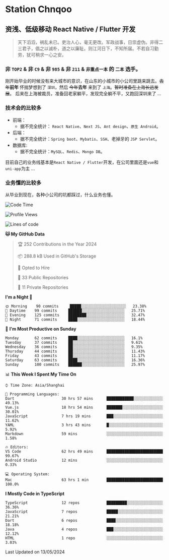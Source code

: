 # Station Chnqoo

## 资浅、低级移动 React Native / Flutter 开发

> 天下滔滔，祸乱未已。吏治人心，毫无更改。军政战事，日崇虚伪。非得二三君子，倡之以诚朴，道之以廉耻。则江河日下，不知所届。不若自习勤劳，犹可稍求一心之安。

### 非 `TOP2` & 非 `C9` & 非 `985` & 非 `211` & `非重点一本` 的 `二本` 选手。

刚开始毕业的时候没有来大城市的意识，在山东的小城市的小公司里跳来跳去。~~去年~~**前年** 怀揣梦想到了 `深圳`，然后 ~~今年~~**去年** 来到了 `上海`。~~暂时准备在上海长远发展~~。
后来在上海被裁员，准备回老家躺平，发现完全躺不平，又跑回深圳来了 ...

### 技术会的比较多

- 前端：
  - 据不完全统计： `React Native`、`Next JS`、`Ant design`、`原生 Android`。
- 后端：
  - 据不完全统计：`Spring boot`、`Mybatis`、`SSH`、老掉牙的 `JSP Servlet`。
- 数据库:
  - 据不完全统计：`MySQL`、`Redis`、`Mongo DB`。

目前自己的业务线基本是`React Native / Flutter`开发，在公司里面还是`vue`和`uni-app`为主 ...

### 业务懂的比较多

从毕业到现在，各种小公司的坑都踩过，什么业务也懂。

<!--START_SECTION:waka-->
![Code Time](http://img.shields.io/badge/Code%20Time-5%2C129%20hrs%2015%20mins-blue)

![Profile Views](http://img.shields.io/badge/Profile%20Views-169-blue)

![Lines of code](https://img.shields.io/badge/From%20Hello%20World%20I%27ve%20Written-342%20Thousand%20lines%20of%20code-blue)

**🐱 My GitHub Data** 

> 🏆 252 Contributions in the Year 2024
 > 
> 📦 288.8 kB Used in GitHub's Storage 
 > 
> 💼 Opted to Hire
 > 
> 📜 33 Public Repositories 
 > 
> 🔑 11 Private Repositories  
 > 
**I'm a Night 🦉** 

```text
🌞 Morning    90 commits     █████░░░░░░░░░░░░░░░░░░░░   23.38% 
🌆 Daytime    99 commits     ██████░░░░░░░░░░░░░░░░░░░   25.71% 
🌃 Evening    125 commits    ████████░░░░░░░░░░░░░░░░░   32.47% 
🌙 Night      71 commits     ████░░░░░░░░░░░░░░░░░░░░░   18.44%

```
📅 **I'm Most Productive on Sunday** 

```text
Monday       62 commits     ████░░░░░░░░░░░░░░░░░░░░░   16.1% 
Tuesday      37 commits     ██░░░░░░░░░░░░░░░░░░░░░░░   9.61% 
Wednesday    36 commits     ██░░░░░░░░░░░░░░░░░░░░░░░   9.35% 
Thursday     44 commits     ██░░░░░░░░░░░░░░░░░░░░░░░   11.43% 
Friday       43 commits     ██░░░░░░░░░░░░░░░░░░░░░░░   11.17% 
Saturday     63 commits     ████░░░░░░░░░░░░░░░░░░░░░   16.36% 
Sunday       100 commits    ██████░░░░░░░░░░░░░░░░░░░   25.97%

```


📊 **This Week I Spent My Time On** 

```text
⌚︎ Time Zone: Asia/Shanghai

💬 Programming Languages: 
Dart                     30 hrs 57 mins      ████████████░░░░░░░░░░░░░   49.13% 
Vue.js                   18 hrs 54 mins      ███████░░░░░░░░░░░░░░░░░░   30.01% 
JavaScript               7 hrs 19 mins       ███░░░░░░░░░░░░░░░░░░░░░░   11.62% 
YAML                     3 hrs 43 mins       █░░░░░░░░░░░░░░░░░░░░░░░░   5.92% 
Markdown                 59 mins             ░░░░░░░░░░░░░░░░░░░░░░░░░   1.58%

🔥 Editors: 
VS Code                  62 hrs 49 mins      █████████████████████████   99.67% 
Android Studio           12 mins             ░░░░░░░░░░░░░░░░░░░░░░░░░   0.33%

💻 Operating System: 
Mac                      63 hrs 1 min        █████████████████████████   100.0%

```

**I Mostly Code in TypeScript** 

```text
TypeScript               12 repos            █████████░░░░░░░░░░░░░░░░   36.36% 
JavaScript               7 repos             █████░░░░░░░░░░░░░░░░░░░░   21.21% 
Dart                     6 repos             ████░░░░░░░░░░░░░░░░░░░░░   18.18% 
Java                     4 repos             ███░░░░░░░░░░░░░░░░░░░░░░   12.12% 
HTML                     1 repo              ░░░░░░░░░░░░░░░░░░░░░░░░░   3.03%

```



 Last Updated on 13/05/2024
<!--END_SECTION:waka-->

<!---
ChenqiaoStation/ChenqiaoStation is a ✨ special ✨ repository because its `README.md` (this file) appears on your GitHub profile.
You can click the Preview link to take a look at your changes.
--->
